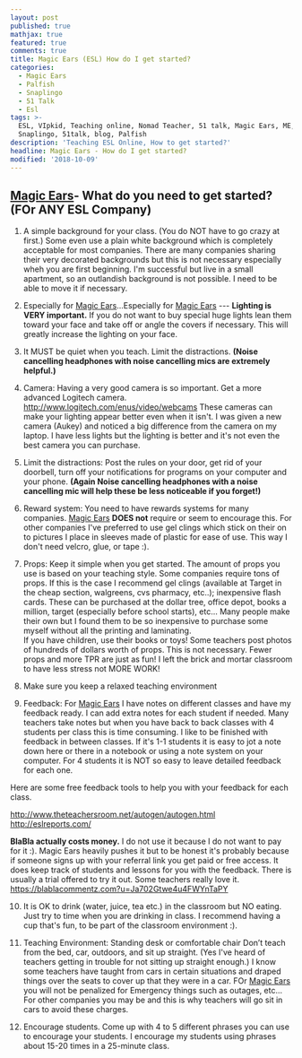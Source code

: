 ```yaml
---
layout: post
published: true
mathjax: true
featured: true
comments: true
title: Magic Ears (ESL) How do I get started?
categories:
  - Magic Ears
  - Palfish
  - Snaplingo
  - 51 Talk
  - Esl
tags: >-
  ESL, VIpkid, Teaching online, Nomad Teacher, 51 talk, Magic Ears, ME,
  Snaplingo, 51talk, blog, Palfish
description: 'Teaching ESL Online, How to get started?'
headline: Magic Ears - How do I get started?
modified: '2018-10-09'
---
```

## [Magic Ears](https://t.mmears.com?referralCode=T128464)- What do you need to get started? (FOr ANY ESL Company)

1. A simple background for your class. (You do NOT have to go crazy at first.)  Some even use a plain white background which is completely acceptable for most companies.  There are many companies sharing their very decorated backgrounds but this is not necessary especially wheh you are first beginning. I'm successful but live in a small apartment, so an outlandish background is not possible. I need to be able to move it if necessary.

2. Especially for [Magic Ears](https://t.mmears.com?referralCode=T128464)...Especially for [Magic Ears](https://t.mmears.com?referralCode=T128464) --- **Lighting is VERY important.**  If you do not want to buy special huge lights lean them toward your face and take off or angle the covers if necessary.  This will greatly increase the lighting on your face.

3. It MUST be quiet when you teach. Limit the distractions. **(Noise cancelling headphones with noise cancelling mics are extremely helpful.)**

4. Camera: Having a very good camera is so important. Get a more
advanced Logitech camera. http://www.logitech.com/enus/video/webcams  These cameras can make your lighting appear better even when it isn't.  I was given a new camera (Aukey) and noticed a big difference from the camera on my laptop.  I have less lights but the lighting is better and it's not even the best camera you can purchase.

5. Limit the distractions: Post the rules on your door, get rid of your
doorbell, turn off your notifications for programs on your computer
and your phone. **(Again Noise cancelling headphones with a noise cancelling mic will help these be less noticeable if you forget!)**

6. Reward system: You need to have rewards systems for many companies.  [Magic Ears](https://t.mmears.com?referralCode=T128464) **DOES not** require or seem to encourage this.  For other companies I've preferred to use gel clings which stick on their on to pictures I place in sleeves made of plastic for ease of use. This way I don't need velcro, glue, or tape :).

7. Props: Keep it simple when you get started. The amount of props you
use is based on your teaching style.  Some companies require tons of props.  If this is the case I recommend gel clings (available at Target in the cheap section, walgreens, cvs pharmacy, etc..); inexpensive flash cards.  These can be purchased at the dollar tree, office depot, books a million, target (especially before school starts), etc...  Many people make their own but I found them to be so inexpensive to purchase some myself without all the printing and laminating.  
If you have children, use their books or toys!  Some teachers post photos of hundreds of dollars worth of props.  This is not necessary. Fewer props and more TPR are just as fun!  I left the brick and mortar classroom to have less stress not MORE WORK!

8. Make sure you keep a relaxed teaching environment

9. Feedback: For [Magic Ears](https://t.mmears.com?referralCode=T128464) I have notes on different classes and have my feedback ready.  I can add extra notes for each student if needed.  Many teachers take notes but when you have back to back classes with 4 students per class this is time consuming.  I like to be finished with feedback in between classes.  If it's 1-1 students it is easy to jot a note down here or there in a notebook or using a note system on your computer. For 4 students it is NOT so easy to leave detailed feedback for each one.

Here are some free feedback tools to help you with your feedback for each class.

http://www.theteachersroom.net/autogen/autogen.html
http://eslreports.com/

**BlaBla actually costs money.**  I do not use it because I do not want to pay for it :).  Magic Ears heavily pushes it but to be honest it's probably because if someone signs up with your referral link you get paid or free access.  It does keep track of students and lessons for you with the feedback.  There is usually a trial offered to try it out.  Some teachers really love it.
https://blablacommentz.com?u=Ja702Gtwe4u4FWYnTaPY

10. It is OK to drink (water, juice, tea etc.) in the classroom but
 NO eating. Just try to time when you are drinking in class.  I recommend having a cup that's fun, to be part of the classroom environment :).
 
11. Teaching Environment: Standing desk or comfortable chair Don’t teach from the bed, car, outdoors, and sit up straight.  (Yes I've heard of teachers getting in trouble for not sitting up straight enough.) I know some teachers have taught from cars in certain situations and draped things over the seats to cover up that they were in a car.  FOr [Magic Ears](https://t.mmears.com?referralCode=T128464) you will not be penalized for Emergency things such as outages, etc...  For other companies you may be and this is why teachers will go sit in cars to avoid these charges.

12. Encourage students. Come up with 4 to 5 different phrases
 you can use to encourage your students. I encourage my
 students using phrases about 15-20 times in a 25-minute class.
